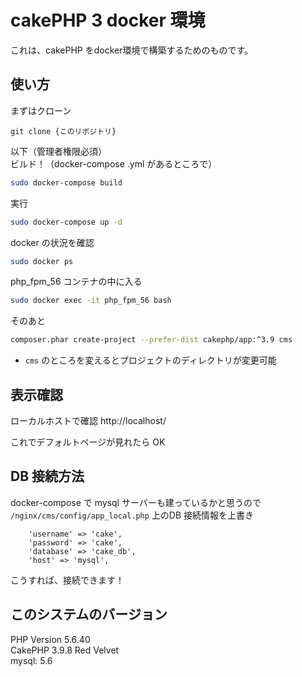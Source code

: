 # cakePHP 3 docker 環境

これは、cakePHP をdocker環境で構築するためのものです。

## 使い方

まずはクローン

```
git clone {このリポジトリ}
```

以下（管理者権限必須）  
ビルド！（docker-compose .yml があるところで）

```bash
sudo docker-compose build
```

実行

```bash
sudo docker-compose up -d
```

docker の状況を確認

```bash
sudo docker ps
```

php_fpm_56 コンテナの中に入る

```bash
sudo docker exec -it php_fpm_56 bash
```

そのあと

```bash
composer.phar create-project --prefer-dist cakephp/app:^3.9 cms
```

* `cms` のところを変えるとプロジェクトのディレクトリが変更可能

## 表示確認
ローカルホストで確認
http://localhost/

これでデフォルトページが見れたら OK

## DB 接続方法

docker-compose で mysql サーバーも建っているかと思うので `/nginx/cms/config/app_local.php` 上のDB 接続情報を上書き

```
    'username' => 'cake',
    'password' => 'cake',
    'database' => 'cake_db',
    'host' => 'mysql',
```
こうすれば、接続できます！

## このシステムのバージョン
PHP Version 5.6.40  
CakePHP 3.9.8 Red Velvet  
mysql: 5.6  
